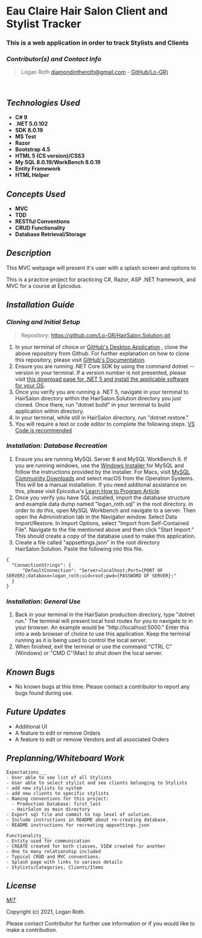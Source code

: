 # **Eau Claire Hair Salon Client and Stylist Tracker**
### This is a web application in order to track Stylists and Clients

 ### _Contributor(s) and Contact Info_
> Logan Roth diamondintheroth@gmail.com - [GitHub(Lo-GR)](https://github.com/Lo-GR)

<br/>

## _Technologies Used_

* **C# 9**
* **.NET 5.0.102**
* **SDK 8.0.19**
* **MS Test**
* **Razor**
* **Bootstrap 4.5**
* **HTML 5 (CS version)/CSS3**
* **My SQL 8.0.19/WorkBench 8.0.19**
* **Entity Framework**
* **HTML Helper**

## _Concepts Used_

* **MVC**
* **TDD**
* **RESTful Conventions**
* **CRUD Functionality**
* **Database Retrieval/Storage**

## _Description_
This MVC webpage will present it's user with a splash screen and options to 

This is a practice project for practicing C#, Razor, ASP .NET framework, and MVC for a course at Epicodus.

## _Installation Guide_
### _Cloning and Initial Setup_

> Repository: https://github.com/Lo-GR/HairSalon.Solution.git
1. In your terminal of choice or [GitHub's Desktop Application](https://desktop.github.com/) , clone the above repository from Github. For further explanation on how to clone this repository, please visit [GitHub's Documentation](https://docs.github.com/en/github/using-git/which-remote-url-should-i-use).
2. Ensure you are running .NET Core SDK by using the command dotnet --version in your terminal. If a version number is not presented, please visit [this download page for .NET 5 and install the applicable software for your OS](https://dotnet.microsoft.com/download/dotnet/5.0). 
3. Once you verify you are running a .NET 5, navigate in your terminal to HairSalon directory within the HairSalon.Solution directory you just cloned. Once there, run "dotnet build" in your terminal to build application within directory. 
4. In your terminal, while still in HairSalon directory, run "dotnet restore."
5. You will require a text or code editor to complete the following steps. [VS Code is recommended](https://code.visualstudio.com/)


### _Installation: Database Recreation_

1. Ensure you are running MySQL Server 8 and MySQL WorkBench 8. If you are running windows, use the [Windows Installer ](https://dev.mysql.com/downloads/installer/) for MySQL and follow the instructions provided by the installer. For Macs, visit [MySQL Commuinity Downloads](https://dev.mysql.com/downloads/mysql/) and select macOS from the Operation Systems. This will be a manual installation. If you need additonal assistance on this, please visit Epicodus's [Learn How to Program Article](https://www.learnhowtoprogram.com/c-and-net/getting-started-with-c/installing-and-configuring-mysql).
2. Once you verify you have SQL installed, import the database structure and example data dump named "logan_roth.sql" in the root directory. In order to do this, open MySQL Workbench and navigate to a server. Then open the Administration tab in the Navigator window. Select Data Import/Restore. In Import Options, select "Import from Self-Contained File". Navigate to the file mentioned above and then click "Start Import." This should create a copy of the database used to make this application. 
3. Create a file called "appsettings.json" in the root directory HairSalon.Solution. Paste the following into this file.
```
{
  "ConnectionStrings": {
      "DefaultConnection": "Server=localhost;Port={PORT OF SERVER};database=logan_roth;uid=root;pwd={PASSWORD OF SERVER};"
  }
}
```
### _Installation: General Use_

1. Back in your terminal in the HairSalon production directory, type "dotnet run." The terminal will present local host routes for you to navigate to in your browser. An example would be "http://localhost:5000." Enter this into a web browser of choice to use this application. Keep the terminal running as it is being used to control the local server.
2. When finished, exit the terminal or use the command "CTRL C"(Windows) or "CMD C"(Mac) to shut down the local server.

## _Known Bugs_
* No known bugs at this time. Please contact a contributor to report any bugs found during use.

## _Future Updates_
* Additional UI
* A feature to edit or remove Orders
* A feature to edit or remove Vendors and all associated Orders

## _Preplanning/Whiteboard Work_
```
Expectations___
- User able to see list of all Stylists
- User able to select stylist and see clients belonging to Stylists
- add new stylists to system
- add new clients to specific stylists
- Naming conventions for this project:
  - Production Database: first_last
  - HairSalon as main directory
- Export sql file and commit to top level of solution.
- Include instructions in README about re-creating database.
- README instructions for recreating appsettings.json

Functionality___
- Entity used for communication
- CREATE created for both classes, VIEW created for another
- One to many relationship included
- Typical CRUD and MVC conventions.
- Splash page with links to various details
- Stylists/Categories, Clients/Items
```

## _License_

[_MIT_](https://opensource.org/licenses/MIT)

Copyright (c) 2021, Logan Roth.

Please contact Contributor for further use information or if you would like to make a contribution.